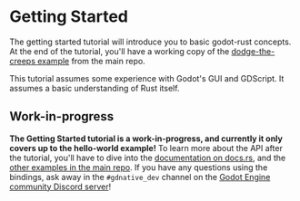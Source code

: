 # Getting Started

The getting started tutorial will introduce you to basic godot-rust concepts. At the end of the tutorial, you'll have a working copy of the [dodge-the-creeps example](https://github.com/godot-rust/godot-rust/tree/master/examples/dodge-the-creeps) from the main repo.

This tutorial assumes some experience with Godot's GUI and GDScript. It assumes a basic understanding of Rust itself.

## Work-in-progress

**The Getting Started tutorial is a work-in-progress, and currently it only covers up to the hello-world example!** To learn more about the API after the tutorial, you'll have to dive into the [documentation on docs.rs](https://docs.rs/gdnative/latest), and the [other examples in the main repo]( https://github.com/godot-rust/godot-rust/tree/master/examples/). If you have any questions using the bindings, ask away in the `#gdnative_dev` channel on the [Godot Engine community Discord server](https://godotengine.org/community)!
